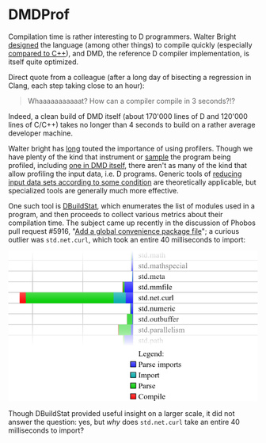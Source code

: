 DMDProf
=======

Compilation time is rather interesting to D programmers.
Walter Bright [designed](https://forum.dlang.org/post/hptdvo$kem$1@digitalmars.com) the language (among other things) to compile quickly 
(especially [compared to C++](http://www.drdobbs.com/cpp/c-compilation-speed/228701711)), 
and DMD, the reference D compiler implementation, is itself quite optimized.

Direct quote from a colleague (after a long day of bisecting a regression in Clang, each step taking close to an hour):

> Whaaaaaaaaaaat? How can a compiler compile in 3 seconds?!?

Indeed, a clean build of DMD itself (about 170'000 lines of D and 120'000 lines of C/C++) takes no longer than 4 seconds to build on a rather average developer machine.

Walter bright has [long](https://forum.dlang.org/search?q=group:digitalmarsD%20author:Walter%20author:Bright%20content:profiler) touted the importance of using profilers.
Though we have plenty of the kind that instrument or [sample](https://github.com/VerySleepy/verysleepy) the program being profiled, 
including [one in DMD itself](https://dlang.org/dmd-linux.html#switch-profile), there aren't as many of the kind that allow profiling the input data, i.e. D programs.
Generic tools of [reducing input data sets according to some condition](https://github.com/CyberShadow/DustMite) are theoretically applicable, 
but specialized tools are generally much more effective.

One such tool is [DBuildStat](https://github.com/CyberShadow/DBuildStat), which enumerates the list of modules used in a program,
and then proceeds to collect various metrics about their compilation time.
The subject came up recently in the discussion of Phobos pull request #5916, "[Add a global convenience package file](https://github.com/dlang/phobos/pull/5916)"; a curious outlier was `std.net.curl`, which took an entire 40 milliseconds to import:

<p align="center"><a href="scripting.svg"><img src="scripting.png"></a></p>

Though DBuildStat provided useful insight on a larger scale, it did not answer the question: yes, but *why* does `std.net.curl` take an entire 40 milliseconds to import?


